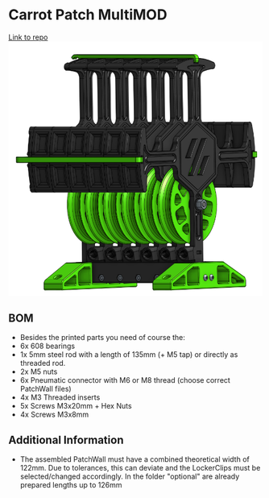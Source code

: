 
# Carrot Patch MultiMOD
[Link to repo](https://github.com/kolbenhans/EnragedRabbitProject)
![Carrot_Patch_MultiMOD Assembly](images/CAD_look.PNG)

## BOM
- Besides the printed parts you need of course the:
- 6x 608 bearings
- 1x 5mm steel rod with a length of 135mm (+ M5 tap) or directly as threaded rod.
- 2x M5 nuts
- 6x Pneumatic connector with M6 or M8 thread (choose correct PatchWall files)
- 4x M3 Threaded inserts
- 5x Screws M3x20mm + Hex Nuts
- 4x Screws M3x8mm 

## Additional Information
- The assembled PatchWall must have a combined theoretical width of 122mm. Due to tolerances, this can deviate and the LockerClips must be selected/changed accordingly. In the folder "optional" are already prepared lengths up to 126mm
